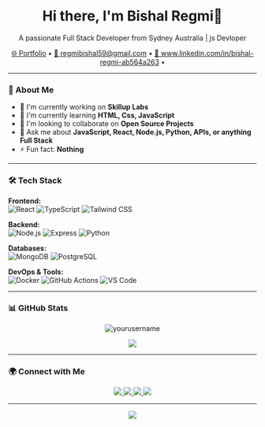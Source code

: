 <h1 align="center">Hi there, I'm Bishal Regmi👋</h1>

<p align="center">
  A passionate Full Stack Developer from Sydney Australia |  js Devloper
</p>

<p align="center">
  <a href="https://your-portfolio-link.com">🌐 Portfolio</a> •
  <a href="mailto:your-email@example.com">📧 regmibishal59@gmail.com</a> •
  <a href="https://linkedin.com/in/your-profile">💼 www.linkedin.com/in/bishal-regmi-ab564a263</a> •
  
</p>

---

### 🚀 About Me

- 🔭 I'm currently working on **Skillup Labs**
- 🌱 I'm currently learning **HTML, Css, JavaScript**
- 👯 I'm looking to collaborate on **Open Source Projects**
- 💬 Ask me about **JavaScript, React, Node.js, Python, APIs, or anything Full Stack**
- ⚡ Fun fact: **Nothing**

---

### 🛠️ Tech Stack

**Frontend:**  
![React](https://img.shields.io/badge/-React-61DAFB?style=flat&logo=react&logoColor=white)
![TypeScript](https://img.shields.io/badge/-TypeScript-3178C6?style=flat&logo=typescript&logoColor=white)
![Tailwind CSS](https://img.shields.io/badge/-Tailwind-38B2AC?style=flat&logo=tailwind-css&logoColor=white)

**Backend:**  
![Node.js](https://img.shields.io/badge/-Node.js-339933?style=flat&logo=node.js&logoColor=white)
![Express](https://img.shields.io/badge/-Express-000000?style=flat&logo=express&logoColor=white)
![Python](https://img.shields.io/badge/-Python-3776AB?style=flat&logo=python&logoColor=white)

**Databases:**  
![MongoDB](https://img.shields.io/badge/-MongoDB-47A248?style=flat&logo=mongodb&logoColor=white)
![PostgreSQL](https://img.shields.io/badge/-PostgreSQL-336791?style=flat&logo=postgresql&logoColor=white)

**DevOps & Tools:**  
![Docker](https://img.shields.io/badge/-Docker-2496ED?style=flat&logo=docker&logoColor=white)
![GitHub Actions](https://img.shields.io/badge/-GitHub%20Actions-2088FF?style=flat&logo=github-actions&logoColor=white)
![VS Code](https://img.shields.io/badge/-VS%20Code-007ACC?style=flat&logo=visual-studio-code&logoColor=white)

---

### 📊 GitHub Stats

<p align="center">
  <img src="https://github-readme-stats.vercel.app/api?username=yourusername&show_icons=true&theme=github_dark" alt="yourusername" />
</p>

<p align="center">
  <img src="https://github-readme-streak-stats.herokuapp.com/?user=yourusername&theme=github-dark&hide_border=true" />
</p>

---

### 🌍 Connect with Me

<p align="center">
  <a href="https://linkedin.com/in/your-profile">
    <img src="https://img.shields.io/badge/LinkedIn-blue?logo=linkedin&style=for-the-badge" />
  </a>
  <a href="https://twitter.com/yourhandle">
    <img src="https://img.shields.io/badge/Twitter-1DA1F2?logo=twitter&style=for-the-badge" />
  </a>
  <a href="mailto:your-email@example.com">
    <img src="https://img.shields.io/badge/Email-D14836?logo=gmail&style=for-the-badge" />
  </a>
  <a href="https://your-portfolio-link.com">
    <img src="https://img.shields.io/badge/Portfolio-000?style=for-the-badge&logo=vercel&logoColor=white" />
  </a>
</p>

---

<!-- Optional fun quote or graphic -->
<p align="center">
  <img src="https://quotes-github-readme.vercel.app/api?type=horizontal&theme=dark" />
</p>